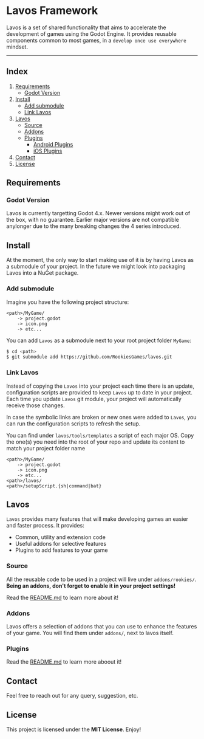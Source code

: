 # Lavos Framework

Lavos is a set of shared functionality that aims to accelerate the development of games using the Godot Engine.
It provides reusable components common to most games, in a `develop once use everywhere` mindset.

---

## Index

1. [Requirements](#requirements)
    * [Godot Version](#godot-version)
1. [Install](#install)
    * [Add submodule](#add-submodule)
    * [Link Lavos](#link-lavos)
1. [Lavos](#lavos)
    * [Source](#source)
    * [Addons](#addons)
    * [Plugins](#plugins)
        * [Android Plugins](#android-plugins)
        * [iOS Plugins](#ios-plugins)
1. [Contact](#contact)
1. [License](#license)

## Requirements

### Godot Version

Lavos is currently targetting Godot 4.x. 
Newer versions might work out of the box, with no guarantee.
Earlier major versions are not compatible anylonger due to the many breaking changes the 4 series introduced.

## Install

At the moment, the only way to start making use of it is by having Lavos as a submodule of your project.
In the future we might look into packaging Lavos into a NuGet package.

### Add submodule

Imagine you have the following project structure:

```
<path>/MyGame/
    -> project.godot
    -> icon.png
    -> etc...
```

You can add `Lavos` as a submodule next to your root project folder `MyGame`:

```bash
$ cd <path>
$ git submodule add https://github.com/RookiesGames/lavos.git
```

### Link Lavos

Instead of copying the `Lavos` into your project each time there is an update, configuration scripts
are provided to keep `Lavos` up to date in your project. Each time you update `Lavos` git module, 
your project will automatically receive those changes.

In case the symbolic links are broken or new ones were added to `Lavos`, you can run the configuration scripts to refresh the setup.

You can find under `lavos/tools/templates` a script of each major OS. Copy the one(s)
you need into the root of your repo and update its content to match your project
folder name

```
<path>/MyGame/
    -> project.godot
    -> icon.png
    -> etc...
<path>/lavos/
<path>/setupScript.{sh|command|bat}
```

## Lavos

`Lavos` provides many features that will make developing games an easier and faster process.
It provides:
- Common, utility and extension code
- Useful addons for selective features
- Plugins to add features to your game

### Source

All the reusable code to be used in a project will live under `addons/rookies/`.
**Being an addons, don't forget to enable it in your project settings!**

Read the [README.md](./addons/lavos/README.md) to learn more about it!

### Addons

Lavos offers a selection of addons that you can use to enhance the features of 
your game. You will find them under `addons/`, next to lavos itself.

### Plugins

Read the [README.md](./plugins/README.md) to learn more aboout it!

## Contact

Feel free to reach out for any query, suggestion, etc.

## License

This project is licensed under the **MIT License**. Enjoy!